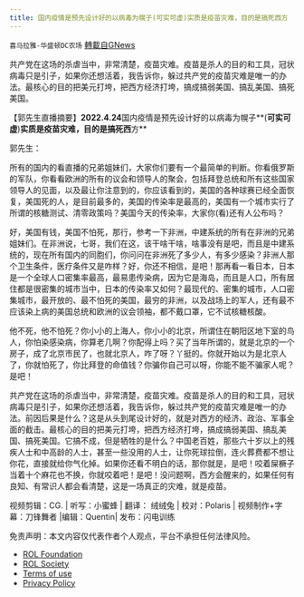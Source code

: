 ```yaml
---
title: 国内疫情是预先设计好的以病毒为幌子(可实可虚)实质是疫苗灾难，目的是搞死西方
---
```

`喜马拉雅-华盛顿DC农场` [轉載自GNews](https://gnews.org/zh-hans/2439845/)

共产党在这场的杀虐当中，非常清楚，疫苗灾难。疫苗是杀人的目的和工具，冠状病毒只是引子，如果你还想活着，我告诉你，躲过共产党的疫苗灾难是唯一的办法。最核心的目的把美元打垮，把西方经济打垮，搞成搞弱美国、搞乱美国、搞死美国。
  
【郭先生直播摘要】**2022.4.24**国内疫情是预先设计好的以病毒为幌子**(**可实可虚**)**实质是疫苗灾难，目的是搞死西**方**
 
郭先生：
 
所有的国内的看直播的兄弟姐妹们，大家你们要有一个最简单的判断。你看俄罗斯的军队，你看看欧洲的所有的议会和领导人的聚会，包括拜登总统和所有这些国家领导人的见面，以及最让你注意到的，你应该看到的，美国的各种球赛已经全面恢复，美国死的人，是目前最多的，美国的传染率是最高的，美国有一个城市实行了所谓的核糖测试、清零政策吗？美国今天的传染率，大家你(看)还有人公布吗？
 
好，美国有钱，美国不怕死，那行，参考一下非洲，中建系统的所有在非洲的兄弟姐妹们。在非洲说，七哥，我们在这，该干啥干啥，啥事没有是吧，而且是中建系统的，现在所有国内的同胞们，你问问在非洲死了多少人，有多少感染？非洲人那个卫生条件，医疗条件又是咋样？好，你还不相信，是吧！那再看一看日本，日本是一个全球人口密集率最高，最易患传染病，因为它是海岛，而且是人口，所有居住都是很密集的城市当中，日本的传染率又如何？最现代的、密集的城市，人口密集城市，最开放的、最不怕死的美国，最穷的非洲，以及战场上的军人，还有最不应该染上病的美国总统和欧洲的议会领袖，都不戴口罩，它不试核糖核酸。
 
他不死，他不怕死？你小小的上海人，你小小的北京，所谓住在朝阳区地下室的鸟人，你怕染感染病，你算老几啊？你配得上吗？买了当年所谓的，就是北京的一个房子，成了北京市民了，也就北京人，咋了呀？丫挺的。你就开始以为是北京人了，你就怕死了，你比拜登的命值钱？你骗你自己可以呀，你能不能不骗家人呢？是吧！
 
共产党在这场的杀虐当中，非常清楚，疫苗灾难。疫苗是杀人的目的和工具，冠状病毒只是引子，如果你还想活着，我告诉你，躲过共产党的疫苗灾难是唯一的办法。前因后果是什么？这是从头到尾设计好的，就是对西方的经济、政治、军事全面的截击。最核心的目的把美元打垮，把西方经济打垮，搞成搞弱美国、搞乱美国、搞死美国。它搞不成，但是牺牲的是什么？中国老百姓，那些六十岁以上的残疾人士和中高龄的人士，甚至一些没用的人士，让你死球拉倒，连火葬费都不想让你花，直接就给你气化掉。如果你还看不明白的话，那你就是，是吧！咬着屎橛子当着十个麻花也不换，你就咬着吧！是吧！没问题啊，西方会醒来的，如果任何有良知、有常识人都会看清楚，这是一场真正的灾难，就是疫苗。

视频剪辑：CG. | 听写：小蜜蜂 | 翻译： 绒绒兔 | 校对：Polaris | 视频制作+字幕：刀锋舞者 |编辑：Quentin| 发布：闪电训练

免责声明：本文内容仅代表作者个人观点，平台不承担任何法律风险。
  
- [ROL Foundation](https://rolfoundation.org/)
- [ROL Society](https://rolsociety.org/)
- [Terms of use](https://gnews.org/terms-of-use-3/)
- [Privacy Policy](https://gnews.org/privacy-policy/)
